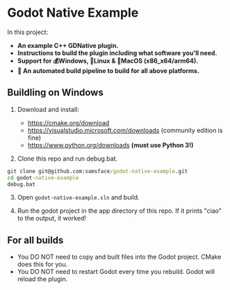 # Godot Native Example

In this project:
- **An example C++ GDNative plugin.** 
- **Instructions to build the plugin including what software you'll need.**
- **Support for 💰Windows, 🐧Linux & 🍏MacOS (x86_x64/arm64).**
- **🤖 An automated build pipeline to build for all above platforms.**

## Buildling on Windows

1. Download and install:
    - https://cmake.org/download
    - https://visualstudio.microsoft.com/downloads (community edition is fine)
    - https://www.python.org/downloads **(must use Python 3!)**

2. Clone this repo and run debug.bat.
  ``` bat
  git clone git@github.com:samsface/godot-native-example.git
  cd godot-native-example
  debug.bat
  ```
 
3. Open `godot-native-example.sln` and build. 

4. Run the godot project in the app directory of this repo. If it prints "ciao" to the output, it worked!


## For all builds

- You DO NOT need to copy and built files into the Godot project. CMake does this for you.
- You DO NOT need to restart Godot every time you rebuild. Godot will reload the plugin.

